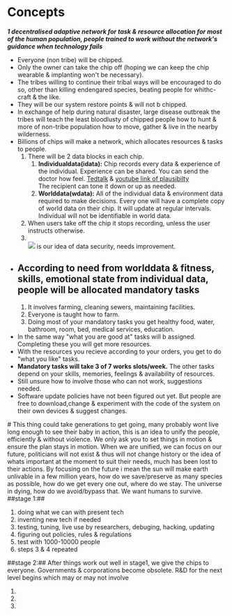 # Concepts

***1 decentralised adaptive network for task & resource allocation for most of the human population, people trained to work without the network's guidance when technology fails***

<ul><li>Everyone (non tribe) will be chipped.</li>
  <li>Only the owner can take the chip off (hoping we can keep the chip wearable & implanting won't be necessary).</li>
  <li>The tribes willing to continue their tribal ways will be encouraged to do so, other than killing endengared species, beating people for whithc-craft & the like.</li>
  <li>They will be our system restore points & will not b chipped.</li>
  <li>In exchange of help during natural disaster, large disease outbreak the tribes will teach the least bloodlusty of chipped people how to hunt & more of non-tribe population how to move, gather & live in the nearby wilderness.</li>
  <li>Billions of chips will make a network, which allocates resources & tasks to people.
  <ol><li>There will be 2 data blocks in each chip.
    <ol>
    <li><b>Individualdata(idata):</b> Chip records every data & experience of the individual. Experience can be shared. You can send the doctor how feel. <a href="https://www.ted.com/talks/greg_gage_how_to_control_someone_else_s_arm_with_your_brain?language=en#t-100356">Tedtalk</a> & <a href="https://www.youtube.com/watch?v=rSQNi5sAwuc">youtube link of plausibilty</a><br>The recipient can tone it down or up as needed.</li>
      <li><b>Worlddata(wdata):</b> All of the individual data & environment data required to make decisions. Every one will have a complete copy of world data on their chip. It will update at regular intervals. Individual will not be identifiable in world data.</li></ol></li>
    <li> When users take off the chip it stops recording, unless the user instructs otherwise.</li>
    <li><br><img src="http://i.imgur.com/fK1wbGB.jpg"> is our idea of data security, needs improvement.</li></ol></li>
  <li><h2>According to need from worlddata & fitness, skills, emotional state from individual data, people will be allocated mandatory tasks</h2><ol>
    <li> It involves farming, cleaning sewers, maintaining facilities.</li>
    <li> Everyone is taught how to farm.</li>
    <li> Doing most of your mandatory tasks you get healthy food, water, bathroom, room, bed, medical services, education.</li></ol></li>
  <li> In the same way "what you are good at" tasks will b assigned. Completing these you will get more resources.</li>
  <li> With the resources you recieve according to your orders, you get to do "what you like" tasks.</li>
  <li> <b>Mandatory tasks will take 3 of 7 works slots/week.</b> The other tasks depend on your skills, memories, feelings & availability of resources.</li>
  <li> Still unsure how to involve those who can not work, suggestions needed.</li>
  <li> Software update policies have not been figured out yet. But people are free to download,change & experiment with the code of the system on their own devices & suggest changes.</li></ul>
# This thing could take generations to get going, many probably wont live long enough to see their baby in action, this is an idea to unify the people, efficiently & without violence. We only ask you to set things in motion & ensure the plan stays in motion.
When we are unified, we can focus on our future, politicians will not exist & thus will not change history or the idea of whats important at the moment to suit their needs, much has been lost to their actions. By focusing on the future i mean the sun will make earth unlivable in a few million years, how do we save/preserve as many species as possible, how do we get every one out, where do we stay. The universe in dying, how do we avoid/bypass that. We want humans to survive.
##stage 1:##
<ol><li> doing what we can with present tech</li>
  <li> inventing new tech if needed</li>
  <li> testing, tuning, live use by researchers, debuging, hacking, updating</li>
  <li> figuring out policies, rules & regulations</li>
  <li> test with 1000-10000 people</li>
  <li> steps 3 & 4 repeated</li></ol>
##stage 2:##
After things work out well in stage1, we give the chips to everyone.
Governments & corporations become obsolete.
R&D for the next level begins which may or may not involve<ol>
  <li></li>
  <li></li>
  <li></li></ol>

